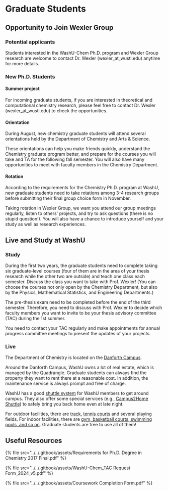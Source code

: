 # Graduate Students

## Opportunity to Join Wexler Group

### Potential applicants

Students interested in the WashU-Chem Ph.D. program and Wexler Group research are welcome to contact Dr. Wexler (wexler\_at\_wustl.edu) anytime for more details.

### New Ph.D. Students

#### Summer project

For incoming graduate students, if you are interested in theoretical and computational chemistry research, please feel free to contact Dr. Wexler (wexler\_at\_wustl.edu) to check the opportunities.

#### Orientation

During August, new chemistry graduate students will attend several orientations held by the Department of Chemistry and Arts & Science.&#x20;

These orientations can help you make friends quickly, understand the Chemistry graduate program better, and prepare for the courses you will take and TA for the following fall semester. You will also have many opportunities to meet with faculty members in the Chemistry Department.

#### Rotation

According to the requirements for the Chemistry Ph.D. program at WashU, new graduate students need to take rotations among 3-4 research groups before submitting their final group choice form in November.

Taking rotation in Wexler Group, we want you attend our group meetings regularly, listen to others' projects, and try to ask questions (there is no stupid question!). You will also have a chance to introduce yourself and your study as well as research experiences.

## Live and Study at WashU

### Study

During the first two years, the graduate students need to complete taking six graduate-level courses (four of them are in the area of your thesis research while the other two are outside)  and teach one class each semester. Discuss the class you want to take with Prof. Wexler! (You can choose the courses not only open by the Chemistry Department, but also by the Physics, Mathematical Statistics, and Engineering Departments.)

The pre-thesis exam need to be completed before the end of the third semester. Therefore, you need to discuss with Prof. Wexler to decide which faculty members you want to invite to be your thesis advisory committee (TAC) during the 1st summer.

You need to contact your TAC regularly and make appointments for annual progress committee meetings to present the updates of your projects.

### Live

The Department of Chemistry is located on the [Danforth Campus](https://www.math.wustl.edu/\~beheshti/Danforth-Campus-Map.pdf).

Around the Danforth Campus, WashU owns a lot of real estate, which is managed by the Quadrangle. Graduate students can always find the property they want to rent there at a reasonable cost. In addition, the maintenance service is always prompt and free of charge.

WashU has a good [shuttle system](https://parking.wustl.edu/campus-shuttle-system/) for WashU members to get around campus. They also offer some special services (e.g., [Campus2Home Shuttle](https://parking.wustl.edu/items/campus2home/)) to safely bring you back home even at late night.

For outdoor facilities, there are [track](https://washubears.com/sports/2022/6/6/facilities-francis-field.aspx), [tennis courts](https://washubears.com/sports/2022/6/6/facilities-tao-tennis.aspx) and several playing fields. For indoor facilities, there are [gym, basketball courts, swimming pools, and so on](https://washubears.com/sports/recreation). Graduate students are free to use all of them!

## Useful Resources

{% file src="../../.gitbook/assets/Requirements for Ph.D. Degree in Chemistry 2017 Final.pdf" %}

{% file src="../../.gitbook/assets/WashU-Chem_TAC Request Form_2024_v5.pdf" %}

{% file src="../../.gitbook/assets/Coursework Completion Form.pdf" %}

